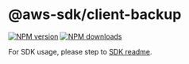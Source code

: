 # @aws-sdk/client-backup

[![NPM version](https://img.shields.io/npm/v/@aws-sdk/client-backup/rc.svg)](https://www.npmjs.com/package/@aws-sdk/client-backup)
[![NPM downloads](https://img.shields.io/npm/dm/@aws-sdk/client-backup.svg)](https://www.npmjs.com/package/@aws-sdk/client-backup)

For SDK usage, please step to [SDK readme](https://github.com/aws/aws-sdk-js-v3).
